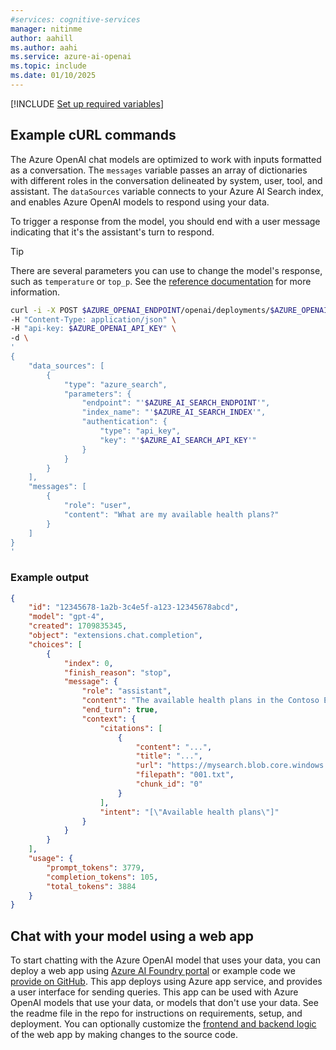 ```yaml
---
#services: cognitive-services
manager: nitinme
author: aahill
ms.author: aahi
ms.service: azure-ai-openai
ms.topic: include
ms.date: 01/10/2025
---
```


[!INCLUDE [Set up required variables](./use-your-data-common-variables.md)]

## Example cURL commands

The Azure OpenAI chat models are optimized to work with inputs formatted as a conversation. The `messages` variable passes an array of dictionaries with different roles in the conversation delineated by system, user, tool, and assistant. The `dataSources` variable connects to your Azure AI Search index, and enables Azure OpenAI models to respond using your data.

To trigger a response from the model, you should end with a user message indicating that it's the assistant's turn to respond.

> [!TIP]
> There are several parameters you can use to change the model's response, such as `temperature` or `top_p`. See the [reference documentation](../reference.md#completions-extensions) for more information.

```bash
curl -i -X POST $AZURE_OPENAI_ENDPOINT/openai/deployments/$AZURE_OPENAI_DEPLOYMENT_ID/chat/completions?api-version=2024-10-21 \
-H "Content-Type: application/json" \
-H "api-key: $AZURE_OPENAI_API_KEY" \
-d \
'
{
    "data_sources": [
        {
            "type": "azure_search",
            "parameters": {
                "endpoint": "'$AZURE_AI_SEARCH_ENDPOINT'",
                "index_name": "'$AZURE_AI_SEARCH_INDEX'",
                "authentication": {
                    "type": "api_key",
                    "key": "'$AZURE_AI_SEARCH_API_KEY'"
                }
            }
        }
    ],
    "messages": [
        {
            "role": "user",
            "content": "What are my available health plans?"
        }
    ]
}
'
```

### Example output

```json
{
    "id": "12345678-1a2b-3c4e5f-a123-12345678abcd",
    "model": "gpt-4",
    "created": 1709835345,
    "object": "extensions.chat.completion",
    "choices": [
        {
            "index": 0,
            "finish_reason": "stop",
            "message": {
                "role": "assistant",
                "content": "The available health plans in the Contoso Electronics plan and benefit packages are the Northwind Health Plus and Northwind Standard plans. [doc1].",
                "end_turn": true,
                "context": {
                    "citations": [
                        {
                            "content": "...",
                            "title": "...",
                            "url": "https://mysearch.blob.core.windows.net/xyz/001.txt",
                            "filepath": "001.txt",
                            "chunk_id": "0"
                        }
                    ],
                    "intent": "[\"Available health plans\"]"
                }
            }
        }
    ],
    "usage": {
        "prompt_tokens": 3779,
        "completion_tokens": 105,
        "total_tokens": 3884
    }
}
```

## Chat with your model using a web app

To start chatting with the Azure OpenAI model that uses your data, you can deploy a web app using [Azure AI Foundry portal](../concepts/use-your-data.md#deploy-to-a-copilot-preview-teams-app-preview-or-web-app) or example code we [provide on GitHub](https://go.microsoft.com/fwlink/?linkid=2244395). This app deploys using Azure app service, and provides a user interface for sending queries. This app can be used with Azure OpenAI models that use your data, or models that don't use your data. See the readme file in the repo for instructions on requirements, setup, and deployment. You can optionally customize the [frontend and backend logic](../how-to/use-web-app.md#customizing-the-application-using-environment-variables) of the web app by making changes to the source code.
